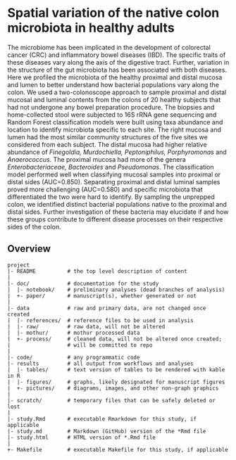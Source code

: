 # Spatial variation of the native colon microbiota in healthy adults

The microbiome has been implicated in the development of colorectal cancer (CRC) and inflammatory bowel diseases (IBD). The specific traits of these diseases vary along the axis of the digestive tract. Further, variation in the structure of the gut microbiota has been associated with both diseases. Here we profiled the microbiota of the healthy proximal and distal mucosa and lumen to better understand how bacterial populations vary along the colon. We used a two-colonoscope approach to sample proximal and distal mucosal and luminal contents from the colons of 20 healthy subjects that had not undergone any bowel preparation procedure. The biopsies and home-collected stool were subjected to 16S rRNA gene sequencing and Random Forest classification models were built using taxa abundance and location to identify microbiota specific to each site. The right mucosa and lumen had the most similar community structures of the five sites we considered from each subject. The distal mucosa had higher relative abundance of _Finegoldia, Murdochiella, Peptoniphilus, Porphyromonas_ and _Anaerococcus_. The proximal mucosa had more of the genera _Enterobacteriaceae, Bacteroides_ and _Pseudomonas_. The classification model performed well when classifying mucosal samples into proximal or distal sides (AUC=0.850). Separating proximal and distal luminal samples proved more challenging (AUC=0.580) and specific microbiota that differentiated the two were hard to identify. By sampling the unprepped colon, we identified distinct bacterial populations native to the proximal and distal sides. Further investigation of these bacteria may elucidate if and how these groups contribute to different disease processes on their respective sides of the colon.

Overview
--------

    project
    |- README          # the top level description of content
    |
    |- doc/            # documentation for the study
    |  |- notebook/    # preliminary analyses (dead branches of analysis)
    |  +- paper/       # manuscript(s), whether generated or not
    |
    |- data            # raw and primary data, are not changed once created
    |  |- references/  # reference files to be used in analysis
    |  |- raw/         # raw data, will not be altered
    |  |- mothur/      # mothur processed data
    |  +- process/     # cleaned data, will not be altered once created;
    |                  # will be committed to repo
    |
    |- code/           # any programmatic code
    |- results         # all output from workflows and analyses
    |  |- tables/      # text version of tables to be rendered with kable in R
    |  |- figures/     # graphs, likely designated for manuscript figures
    |  +- pictures/    # diagrams, images, and other non-graph graphics
    |
    |- scratch/        # temporary files that can be safely deleted or lost
    |
    |- study.Rmd       # executable Rmarkdown for this study, if applicable
    |- study.md        # Markdown (GitHub) version of the *Rmd file
    |- study.html      # HTML version of *.Rmd file
    |
    +- Makefile        # executable Makefile for this study, if applicable
